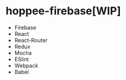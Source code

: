 # hoppee-firebase[WIP]

* Firebase
* React
* React-Router
* Redux
* Mocha
* ESlint
* Webpack
* Babel
